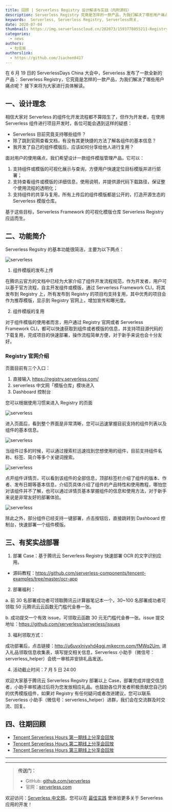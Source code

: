 ```yaml
---
title: 回顾 | Serverless Registry 设计解读与实战（内附源码）
description: Serverless Registry 究竟是怎样的一款产品，为我们解决了哪些用户痛点呢？
keywords:  Serverless, Serverless Registry, Serverless网关,
date: 2020-07-04
thumbnail: https://img.serverlesscloud.cn/202073/1593778055211-Registry.jpg
categories: 
  - news
authors: 
  - 杜佳辰
authorslink: 
  - https://github.com/Jiachen0417
---
```


在 6 月 19 日的 ServerlessDays China 大会中，Serverless 发布了一款全新的产品： Serverless Registry，它究竟是怎样的一款产品，为我们解决了哪些用户痛点呢？ 接下来将为大家进行具体解读。

## 一、设计理念

相信大家对 Serverless 的组件化开发流程都不算陌生了，但作为开发者，在使用 Serverless 组件进行项目开发时，各位可能会遇到这样的疑惑：
- Serverless 目前究竟支持哪些组件？
- 除了跳到官网查看文档，有没有其更快捷的方法了解各组件的基本信息？
- 我开发了自己的组件模版后，应该如何分享给他人进行复用？

面对用户的使用痛点，我们希望设计一款组件模版管理产品，它可以：

1. 支持组件或模版的可视化展示与查询，方便用户快速定位目标模版并进行部署；
2. 支持查看组件或模版的详细信息，使用说明，并提供源代码下载路径，保证整个使用流程的透明化；
3. 支持组件的共享与复用，所有上传后的组件模版都是公开的，打造开源生态的 Serverless 模版仓库。

基于这些目标，Serverless Framework 的可视化模版仓库 Serverless Registry 应运而生。

## 二、功能简介

Serverless Regsitry 的基本功能很简洁，主要为以下两点：

![serverless](https://img.serverlesscloud.cn/202072/1593697090121-0%5B1%5D%20%284%29.png)

1. 组件模版的发布上传

在腾讯云官方的文档中已经为大家介绍了组件开发流程规范，作为开发者，用户可以基于官方流程，自主开发组件或模版，通过 Serverless Framework CLI，将其发布到 Registry 上，所有发布到 Registry 的项目均支持复用，其中优秀的项目会作为推荐模版，显示到 Registry 官网上，增加宣传和曝光度。

2. 组件模版的复用

对于组件模版的使用者而言，用户通过 Registry 官网或者 Serverless Framework CLI，都可以快速获取到组件或者模版的信息，并支持项目源代码的下载复用，完成项目的快速部署，操作流程简单方便，对于新手来说也会十分友好。

### Registry 官网介绍

页面目前有三个入口：

1. 直接输入 https://registry.serverless.com/  
2. serverless 中文网「模版仓库」模块进入 
3. Dashboard 控制台

您可以根据使用习惯来进入 Registry 的页面 

![serverless](https://img.serverlesscloud.cn/202072/1593697088766-0%5B1%5D%20%284%29.png)

进入页面后，看到整个界面是非常清晰，您可以迅速掌握目前支持的组件列表以及组件的基本信息。

![serverless](https://img.serverlesscloud.cn/202072/1593697088737-0%5B1%5D%20%284%29.png)

当组件过多的时候，可以通过搜索栏迅速找到您想使用的组件，目前支持组件名称、标签、简介等多个关键词搜索。

![serverless](https://img.serverlesscloud.cn/202072/1593697088844-0%5B1%5D%20%284%29.png)

点开组件详情页，可以看到该组件的全部信息，顶部标签栏介绍了组件的版本、作者、发布日期等基本信息，介绍页具体介绍了组件的产品特性和使用教程，哪怕您对该组件并不了解，也可以通过详情页基本掌握组件的信息和使用方法，对于新手来说是非常友好的部署体验。

![serverless](https://img.serverlesscloud.cn/202072/1593697709781-0%5B1%5D.png)

除此之外，部分组件已经支持一键部署，点击按钮后，直接跳转到 Dashboard 控制台，快速部署一个组件模版。

## 三、有奖实战部署

1. 部署 Case：基于腾讯云 Serverless Registry 快速部署 OCR 的文字识别应用。
- 源码教程：https://github.com/serverless-components/tencent-examples/tree/master/ocr-app

2. 部署福利：

  a. 前 30 名部署成功者可领取腾讯云计算器笔记本一个，30~100 名部署成功者可领取 50 元腾讯云云函数无门槛代金券一张。

  b. 成功提交一个有效 issue，可领取云函数 30 元无门槛代金券一张。issue 提交地址：https://github.com/serverless/serverless/issues

3. 福利领取方式：

成功部署后，点击链接：http://u6uvxlniyxhd4qgj.mikecrm.com/fMWq2Um, 进入礼品领取信息收集表，填写提交相关信息，Serverless 小助手（微信号：serverless_helper）会统一审核并安排礼品发送。

4. 活动截止时间：7 月 5 日 24:00

欢迎大家基于腾讯云 Serverless Regsitry 部署以上 Case，部署完成并提交信息者，小助手审核通过后将为您发放相应礼品。也鼓励各位开发者积极贡献您自己的的优秀模版组件，如果对 Registry 有任何疑问或者改进建议，您可以联系 Serverless 小助手（微信号：serverless_helper）进群，我们会在交流群及时交流、回复。

## 四、往期回顾

- [Tencent Serverless Hours 第一期线上分享会回放](https://cloud.tencent.com/edu/learning/live-2437)
- [Tencent Serverless Hours 第二期线上分享会回放](https://cloud.tencent.com/edu/learning/live-2480)
- [Tencent Serverless Hours 第三期线上分享会回放](https://cloud.tencent.com/edu/learning/live-2564)


---
<div id='scf-deploy-iframe-or-md'></div>

---

> **传送门：**
> - GitHub: [github.com/serverless](https://github.com/serverless/serverless/blob/master/README_CN.md)
> - 官网：[serverless.com](https://serverless.com/)

欢迎访问：[Serverless 中文网](https://serverlesscloud.cn/)，您可以在 [最佳实践](https://serverlesscloud.cn/best-practice) 里体验更多关于 Serverless 应用的开发！

